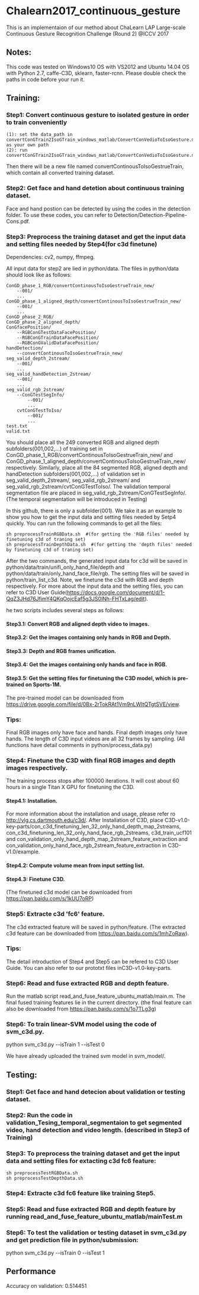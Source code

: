 # Chalearn2017_continuous_gesture

This is an implementaion of our method about ChaLearn LAP Large-scale Continuous Gesture Recognition Challenge (Round 2) @ICCV 2017

## Notes: 

This code was tested on Windows10 OS with VS2012 and Ubuntu 14.04 OS with Python 2.7, caffe-C3D, sklearn, faster-rcnn.
Please double check the paths in code before your run it.

## Training:

### Step1: Convert continuous gesture to isolated gesture in order to train conveniently
```
(1): set the data_path in convertConGTrain2IsoGTrain_windows_matlab/ConvertConVedioToIsoGesture.m as your own path 
(2): run convertConGTrain2IsoGTrain_windows_matlab/ConvertConVedioToIsoGesture.m
```
Then there will be a new file named convertContinousToIsoGestrueTrain, which contain all converted training dataset.

### Step2: Get face and hand detetion about continuous training dataset.

Face and hand postion can be detected by using the codes in the detection folder. To use these codes, you can refer to Detection/Detection-Pipeline-Cons.pdf. 

### Step3: Preprocess the training dataset and get the input data and setting files needed by Step4(for c3d finetune)

Dependencies: cv2, numpy, ffmpeg.

All input data for step2 are lied in python/data.  The files in python/data should look like as follows:
```
ConGD_phase_1_RGB/convertContinousToIsoGestrueTrain_new/
    --001/
    ...
ConGD_phase_1_aligned_depth/convertContinousToIsoGestrueTrain_new/
    --001/
    ...
ConGD_phase_2_RGB/
ConGD_phase_2_aligned_depth/
ConGfacePosition/
    --RGBConGTestDataFacePosition/
    --RGBConGTrainDataFacePosition/
    --RGBConGValidDataFacePosition/
handDetection/
    --convertContinousToIsoGestrueTrain_new/
seg_valid_depth_2stream/
    --001/
    ...
seg_valid_handDetection_2stream/
    --001/
    ...
seg_valid_rgb_2stream/
    --ConGTestSegInfo/
        --001/
        ...
    cvtConGTestToIso/
        --001/
        ...
test.txt
valid.txt
```
You should place all the 249 converted RGB and aligned depth subfolders(001,002,...) of training set in ConGD_phase_1_RGB/convertContinousToIsoGestrueTrain_new/ and ConGD_phase_1_aligned_depth/convertContinousToIsoGestrueTrain_new/ respectively.  Similarly, place all the 84 segmented RGB, aligned depth  and handDetection subfolders(001,002,...) of validation set in seg_valid_depth_2stream/, seg_valid_rgb_2stream/ and seg_valid_rgb_2stream/cvtConGTestToIso/.  The validation temporal segmentation file are placed in seg_valid_rgb_2stream/ConGTestSegInfo/. (The temporal segmentation will be introduced in Testing) 

In this github, there is only a subfolder(001). We take it as an example to show you how to get the input data and setting files needed by Setp4 quickly.
You can run the following commands to get all the files:
```
sh preprocessTrainRGBData.sh  #(for getting the 'RGB files' needed by finetuning c3d of traning set)
sh preprocessTrainDepthData.sh  #(for getting the 'depth files' needed by finetuning c3d of traning set)
```
After the two commands, the generated input data for c3d will be saved in python/data/train/unifi_only_hand_file/depth and python/data/train/only_hand_face_file/rgb.  The setting files will be saved in python/train_list_c3d. Note, we finetune the c3d with RGB and depth respectively.  For more about the input data and the setting files, you can refer to C3D User Guide(https://docs.google.com/document/d/1-QqZ3JHd76JfimY4QKqOojcEaf5g3JS0lNh-FHTxLag/edit).

he two scripts includes several steps as follows: 

#### Step3.1: Convert RGB and aligned depth video to images.

#### Step3.2: Get the images containing only hands in RGB and Depth.

#### Step3.3: Depth and RGB frames unification.

#### Step3.4: Get the images containing only hands and face in RGB.

#### Step3.5: Get the setting files for finetuning the C3D model, which is pre-trained on Sports-1M.

The pre-trained model can be downloaded from https://drive.google.com/file/d/0Bx-2rTokRAt1Vm9nLWItQTgtSVE/view.

### Tips: 

Final RGB images only have face and hands. Final depth images only have hands. The length of C3D input videos are all 32 frames by sampling. (All functions have detail comments in python/process_data.py)

### Step4: Finetune the C3D with final RGB images and depth images respectively. 

The training process stops after 100000 iterations. It will cost about 60 hours in a single Titan X GPU for finetuning the C3D.

#### Step4.1: Installation.

For more information about the installation and usage, please refer ro http://vlg.cs.dartmouth.edu/c3d/. After Installation of C3D, place C3D-v1.0-key-parts/con_c3d_finetuning_len_32_only_hand_depth_map_2streams, con_c3d_finetuning_len_32_only_hand_face_rgb_2streams, c3d_train_ucf101 and con_validation_only_hand_depth_map_2stream_feature_extraction and con_validation_only_hand_face_rgb_2stream_feature_extraction in C3D-v1.0/example.

#### Step4.2: Compute volume mean from input setting list. 

#### Step4.3: Finetune C3D. 

(The finetuned c3d model can be downloaded from https://pan.baidu.com/s/1kUU7oRP)

### Step5: Extracte c3d 'fc6' feature.

The c3d extracted feature will be saved in python/feature. (The extracted c3d feature can be downloaded from https://pan.baidu.com/s/1mhZoRaw).

### Tips: 

The detail introduction of Step4 and Step5 can be refered to C3D User Guide. You can also refer to our prototxt files inC3D-v1.0-key-parts.

### Step6: Read and fuse extracted RGB and depth feature.

Run the matlab script read_and_fuse_feature_ubuntu_matlab/main.m. The final fused training features lie in the current directory. (the final feature can also be downloaded from https://pan.baidu.com/s/1o7TLg3g)

### Step6: To train linear-SVM model using the code of svm_c3d.py. 

python svm_c3d.py --isTrain 1 --isTest 0

We have already uploaded the trained svm model in svm_model/.

## Testing:

### Step1: Get face and hand detecion about validation or testing dataset.

### Step2: Run the code in validation_Tesing_temporal_segmentaion to get segmented video, hand detection and video length. (described in Step3 of Training)

### Step3: To preprocess the training dataset and get the input data and setting files for extacting c3d fc6 feature: 
```
sh preprocessTestRGBData.sh 
sh preprocessTestDepthData.sh  
```
### Step4: Extracte c3d fc6 feature like training Step5.

### Step5: Read and fuse extracted RGB and depth feature by running read_and_fuse_feature_ubuntu_matlab/mainTest.m

### Step6: To test the validation or testing dataset in svm_c3d.py and get prediction file in python/submission:

python svm_c3d.py --isTrain 0 --isTest 1

## Performance

Accuracy on validation: 0.514451
